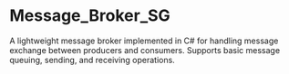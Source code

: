 # Message_Broker_SG
A lightweight message broker implemented in C# for handling message exchange between producers and consumers. Supports basic message queuing, sending, and receiving operations.
